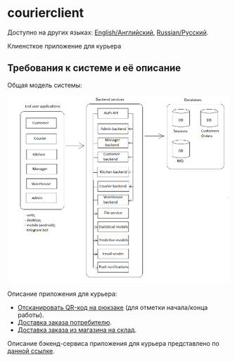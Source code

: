 # courierclient

Доступно на других языках: [English/Английский](courier.md), [Russian/Русский](courier.ru.md). 

Клиенсткое приложение для курьера 

## Требования к системе и её описание 

Общая модель системы: 

![system_overall](../img/system_overall.png)

Описание приложения для курьера: 
- [Отсканировать QR-код на рюкзаке](processes/courier.scanbackpack.ru.md) (для отметки начала/конца работы).
- [Доставка заказа потребителю](processes/courier.deliverorder.ru.md).
- [Доставка заказа из магазина на склад](processes/courier.store2wh.ru.md).

Описание бэкенд-сервиса приложения для курьера представлено по [данной ссылке](../backend/courierbackend.ru.md).
